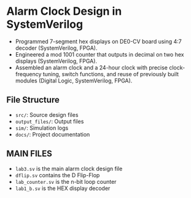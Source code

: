 # Alarm Clock Design in SystemVerilog

- Programmed 7-segment hex displays on DE0-CV board using 4:7 decoder (SystemVerilog, FPGA).
- Engineered a mod 1001 counter that outputs in decimal on two hex displays (SystemVerilog, FPGA).
- Assembled an alarm clock and a 24-hour clock with precise clock-frequency tuning, switch functions, and reuse of previously built modules (Digital Logic, SystemVerilog, FPGA).

## File Structure

- `src/`: Source design files
- `output_files/`: Output files
- `sim/`: Simulation logs
- `docs/`: Project documentation

## MAIN FILES

- `lab3.sv` is the main alarm clock design file
- `dflip.sv` contains the D Flip-Flop
- `lab_counter.sv` is the n-bit loop counter
- `lab1_b.sv` is the HEX display decoder
